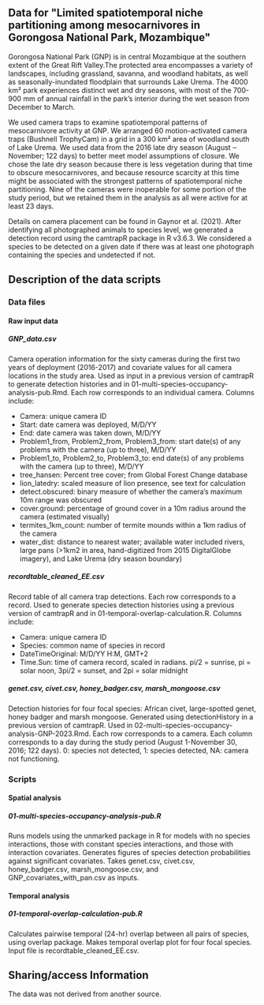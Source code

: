 Data for "Limited spatiotemporal niche partitioning among mesocarnivores in Gorongosa National Park, Mozambique"
---

Gorongosa National Park (GNP) is in central Mozambique at the southern extent of the Great Rift Valley.The protected area encompasses a variety of landscapes, including grassland, savanna, and woodland habitats, as well as seasonally-inundated floodplain that surrounds Lake Urema. The 4000 km² park experiences distinct wet and dry seasons, with most of the 700-900 mm of annual rainfall in the park’s interior during the wet season from December to March. 

We used camera traps to examine spatiotemporal patterns of mesocarnivore activity at GNP. We arranged 60 motion-activated camera traps (Bushnell TrophyCam) in a grid in a 300 km² area of woodland south of Lake Urema. We used data from the 2016 late dry season (August ‒ November; 122 days) to better meet model assumptions of closure. We chose the late dry season because there is less vegetation during that time to obscure mesocarnivores, and because resource scarcity at this time might be associated with the strongest patterns of spatiotemporal niche partitioning. Nine of the cameras were inoperable for some portion of the study period, but we retained them in the analysis as all were active for at least 23 days.

Details on camera placement can be found in Gaynor et al. (2021). After identifying all photographed animals to species level, we generated a detection record using the camtrapR package in R v3.6.3. We considered a species to be detected on a given date if there was at least one photograph containing the species and undetected if not. 


## Description of the data scripts

### Data files

#### Raw input data

##### **GNP_data.csv**

Camera operation information for the sixty cameras during the first two years of deployment (2016-2017) and covariate values for all camera locations in the study area. Used as input in a previous version of camtrapR to generate detection histories and in 01-multi-species-occupancy-analysis-pub.Rmd. Each row corresponds to an individual camera. Columns include: 

* Camera: unique camera ID
* Start: date camera was deployed, M/D/YY
* End: date camera was taken down, M/D/YY
* Problem1_from, Problem2_from, Problem3_from: start date(s) of any problems with the camera (up to three), M/D/YY
* Problem1_to, Problem2_to, Problem3_to: end date(s) of any problems with the camera (up to three), M/D/YY
* tree_hansen: Percent tree cover; from Global Forest Change database
* lion_latedry: scaled measure of lion presence, see text for calculation
* detect.obscured: binary measure of whether the camera’s maximum 10m range was obscured
* cover.ground: percentage of ground cover in a 10m radius around the camera (estimated visually)
* termites_1km_count: number of termite mounds within a 1km radius of the camera
* water_dist: distance to nearest water; available water included rivers, large pans (>1km2 in area, hand-digitized from 2015 DigitalGlobe imagery), and Lake Urema (dry season boundary)

##### **recordtable_cleaned_EE.csv**

Record table of all camera trap detections. Each row corresponds to a record. Used to generate species detection histories using a previous version of camtrapR and in 01-temporal-overlap-calculation.R. Columns include: 

* Camera: unique camera ID
* Species: common name of species in record
* DateTimeOriginal: M/D/YY H:M, GMT+2
* Time.Sun: time of camera record, scaled in radians. pi/2 = sunrise, pi = solar noon, 3pi/2 = sunset, and 2pi = solar midnight

##### **genet.csv, civet.csv, honey_badger.csv, marsh_mongoose.csv**

Detection histories for four focal species: African civet, large-spotted genet, honey badger and marsh mongoose. Generated using detectionHistory in a previous version of camtrapR. Used in 02-multi-species-occupancy-analysis-GNP-2023.Rmd. Each row corresponds to a camera. Each column corresponds to a day during the study period (August 1-November 30, 2016; 122 days). 0: species not detected, 1: species detected, NA: camera not functioning. 

### Scripts

#### Spatial analysis

##### **01-multi-species-occupancy-analysis-pub.R**

Runs models using the unmarked package in R for models with no species interactions, those with constant species interactions, and those with interaction covariates. Generates figures of species detection probabilities against significant covariates. Takes genet.csv, civet.csv, honey_badger.csv, marsh_mongoose.csv, and GNP_covariates_with_pan.csv as inputs. 

#### Temporal analysis

##### **01-temporal-overlap-calculation-pub.R**

Calculates pairwise temporal (24-hr) overlap between all pairs of species, using overlap package. Makes temporal overlap plot for four focal species. Input file is recordtable_cleaned_EE.csv.

## Sharing/access Information

The data was not derived from another source.
